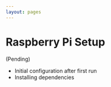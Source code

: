 ```yaml
---
layout: pages
---
```


# Raspberry Pi Setup

(Pending)

* Initial configuration after first run
* Installing dependencies


